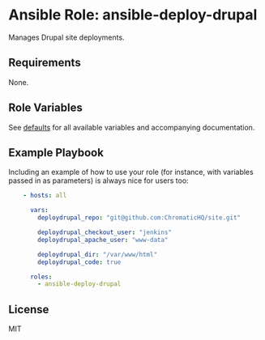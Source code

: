 # Ansible Role: ansible-deploy-drupal

Manages Drupal site deployments.

## Requirements

None.

## Role Variables

See [defaults](defaults/main.yml) for all available variables and accompanying
documentation.

## Example Playbook

Including an example of how to use your role (for instance, with variables
passed in as parameters) is always nice for users too:

```yaml
    - hosts: all

      vars:
        deploydrupal_repo: "git@github.com:ChromaticHQ/site.git"

        deploydrupal_checkout_user: "jenkins"
        deploydrupal_apache_user: "www-data"

        deploydrupal_dir: "/var/www/html"
        deploydrupal_code: true

      roles:
        - ansible-deploy-drupal
```

## License

MIT
